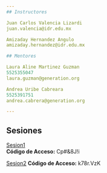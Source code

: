 ```yaml
--- 
## Instructores

Juan Carlos Valencia Lizardi
juan.valencia@idr.edu.mx

Amizaday Hernandez Angulo
amizaday.hernandez@idr.edu.mx

## Mentores

Laura Aline Martinez Guzman
5525355047
laura.guzman@generation.org

Andrea Uribe Cabreara
5525391751
andrea.cabrera@generation.org

---
```


## Sesiones 
[Sesion1](https://generationinitiative.zoom.us/rec/share/qUiMtQR8R0aeHdnsmDn_ot5_TX8KSjQu4YT-VAdu54bjhyHxDraudlrSXWPsh4y7.BsYyHHDJjfN6m0Ik "https://generationinitiative.zoom.us/rec/share/qUiMtQR8R0aeHdnsmDn_ot5_TX8KSjQu4YT-VAdu54bjhyHxDraudlrSXWPsh4y7.BsYyHHDJjfN6m0Ik")  
**Código de Acceso:** Cp#&8J!i

[Sesion2](https://generationinitiative.zoom.us/rec/share/ZQY5VQEtcW956IyxwptId7_hv--BesAYV0nIK8rK0n79bXtaYMrrA95zJ_Rw90Zp.A2ztwh1pWmuOapwu "https://generationinitiative.zoom.us/rec/share/ZQY5VQEtcW956IyxwptId7_hv--BesAYV0nIK8rK0n79bXtaYMrrA95zJ_Rw90Zp.A2ztwh1pWmuOapwu")
**Código de Acceso:** k78r.VzK

